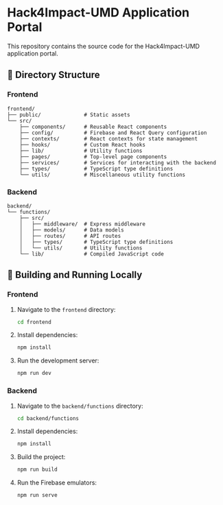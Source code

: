 # Hack4Impact-UMD Application Portal

This repository contains the source code for the Hack4Impact-UMD application portal.

## 📂 Directory Structure

### Frontend

```
frontend/
├── public/              # Static assets
└── src/
    ├── components/      # Reusable React components
    ├── config/          # Firebase and React Query configuration
    ├── contexts/        # React contexts for state management
    ├── hooks/           # Custom React hooks
    ├── lib/             # Utility functions
    ├── pages/           # Top-level page components
    ├── services/        # Services for interacting with the backend
    ├── types/           # TypeScript type definitions
    └── utils/           # Miscellaneous utility functions
```

### Backend

```
backend/
└── functions/
    ├── src/
    │   ├── middleware/  # Express middleware
    │   ├── models/      # Data models
    │   ├── routes/      # API routes
    │   ├── types/       # TypeScript type definitions
    │   └── utils/       # Utility functions
    └── lib/             # Compiled JavaScript code
```

## 🚀 Building and Running Locally

### Frontend

1.  Navigate to the `frontend` directory:
    ```bash
    cd frontend
    ```
2.  Install dependencies:
    ```bash
    npm install
    ```
3.  Run the development server:
    ```bash
    npm run dev
    ```

### Backend

1.  Navigate to the `backend/functions` directory:
    ```bash
    cd backend/functions
    ```
2.  Install dependencies:
    ```bash
    npm install
    ```
3.  Build the project:
    ```bash
    npm run build
    ```
4.  Run the Firebase emulators:
    ```bash
    npm run serve
    ```